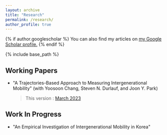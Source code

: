 ```yaml
---
layout: archive
title: "Research"
permalink: /research/
author_profile: true
---
```


{% if author.googlescholar %}
  You can also find my articles on <u><a href="{{author.googlescholar}}">my Google Scholar profile</a>.</u>
{% endif %}

{% include base_path %}

Working Papers
-----
* "A Trajectories-Based Approach to Measuring Intergenerational Mobility" 
(with Yoosoon Chang, Steven N. Durlauf, and Joon Y. Park)
  > This version : [March 2023]((https://econ-seunghee.github.io/trajectorymobility.pdf)) 

Work In Progress
-----

* "An Empirical Investigation of Intergenerational Mobility in Korea" 


